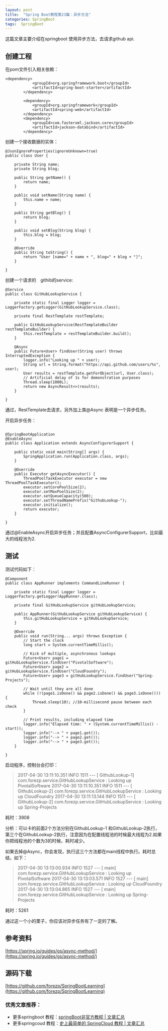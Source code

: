 ```yaml
---
layout: post
title:  "Spring Boot教程第23篇：异步方法"
categories: SpringBoot
tags:  SpringBoot
---
```




这篇文章主要介绍在springboot 使用异步方法，去请求github api.

<!--more-->


## 创建工程


在pom文件引入相关依赖：

```
<dependency>
			<groupId>org.springframework.boot</groupId>
			<artifactId>spring-boot-starter</artifactId>
		</dependency>

		<dependency>
			<groupId>org.springframework</groupId>
			<artifactId>spring-web</artifactId>
		</dependency>
		<dependency>
			<groupId>com.fasterxml.jackson.core</groupId>
			<artifactId>jackson-databind</artifactId>
		</dependency>

```


创建一个接收数据的实体：

```
@JsonIgnoreProperties(ignoreUnknown=true)
public class User {

    private String name;
    private String blog;

    public String getName() {
        return name;
    }

    public void setName(String name) {
        this.name = name;
    }

    public String getBlog() {
        return blog;
    }

    public void setBlog(String blog) {
        this.blog = blog;
    }

    @Override
    public String toString() {
        return "User [name=" + name + ", blog=" + blog + "]";
    }

}

```

创建一个请求的　githib的service:

```
@Service
public class GitHubLookupService {

    private static final Logger logger = LoggerFactory.getLogger(GitHubLookupService.class);

    private final RestTemplate restTemplate;

    public GitHubLookupService(RestTemplateBuilder restTemplateBuilder) {
        this.restTemplate = restTemplateBuilder.build();
    }

    @Async
    public Future<User> findUser(String user) throws InterruptedException {
        logger.info("Looking up " + user);
        String url = String.format("https://api.github.com/users/%s", user);
        User results = restTemplate.getForObject(url, User.class);
        // Artificial delay of 1s for demonstration purposes
        Thread.sleep(1000L);
        return new AsyncResult<>(results);
    }

}

```

通过，RestTemplate去请求，另外加上类@Async 表明是一个异步任务。

开启异步任务：

```

@SpringBootApplication
@EnableAsync
public class Application extends AsyncConfigurerSupport {

    public static void main(String[] args) {
        SpringApplication.run(Application.class, args);
    }

    @Override
    public Executor getAsyncExecutor() {
        ThreadPoolTaskExecutor executor = new ThreadPoolTaskExecutor();
        executor.setCorePoolSize(2);
        executor.setMaxPoolSize(2);
        executor.setQueueCapacity(500);
        executor.setThreadNamePrefix("GithubLookup-");
        executor.initialize();
        return executor;
    }

}

```


通过@EnableAsync开启异步任务；并且配置AsyncConfigurerSupport，比如最大的线程池为2.

## 测试

测试代码如下：

```
@Component
public class AppRunner implements CommandLineRunner {

    private static final Logger logger = LoggerFactory.getLogger(AppRunner.class);

    private final GitHubLookupService gitHubLookupService;

    public AppRunner(GitHubLookupService gitHubLookupService) {
        this.gitHubLookupService = gitHubLookupService;
    }

    @Override
    public void run(String... args) throws Exception {
        // Start the clock
        long start = System.currentTimeMillis();

        // Kick of multiple, asynchronous lookups
        Future<User> page1 = gitHubLookupService.findUser("PivotalSoftware");
        Future<User> page2 = gitHubLookupService.findUser("CloudFoundry");
        Future<User> page3 = gitHubLookupService.findUser("Spring-Projects");

        // Wait until they are all done
        while (!(page1.isDone() && page2.isDone() && page3.isDone())) {
            Thread.sleep(10); //10-millisecond pause between each check
        }

        // Print results, including elapsed time
        logger.info("Elapsed time: " + (System.currentTimeMillis() - start));
        logger.info("--> " + page1.get());
        logger.info("--> " + page2.get());
        logger.info("--> " + page3.get());
    }

}

```

启动程序，控制台会打印：

> 2017-04-30 13:11:10.351  INFO 1511 --- [ GithubLookup-1] com.forezp.service.GitHubLookupService   : Looking up PivotalSoftware
2017-04-30 13:11:10.351  INFO 1511 --- [ GithubLookup-2] com.forezp.service.GitHubLookupService   : Looking up CloudFoundry
2017-04-30 13:11:13.144  INFO 1511 --- [ GithubLookup-2] com.forezp.service.GitHubLookupService   : Looking up Spring-Projects

耗时：3908

分析：可以卡的前面2个方法分别在GithubLookup-1 和GithubLookup-2执行，第三个在GithubLookup-2执行，注意因为在配置线程池的时候最大线程为2.如果你把线程池的个数为3的时候，耗时减少。


如果去掉@Async，你会发现，执行这三个方法都在main线程中执行。耗时总结，如下：

>2017-04-30 13:13:00.934  INFO 1527 --- [           main] com.forezp.service.GitHubLookupService   : Looking up PivotalSoftware
2017-04-30 13:13:03.571  INFO 1527 --- [           main] com.forezp.service.GitHubLookupService   : Looking up CloudFoundry
2017-04-30 13:13:04.865  INFO 1527 --- [           main] com.forezp.service.GitHubLookupService   : Looking up Spring-Projects


耗时：5261

通过这一个小的栗子，你应该对异步任务有了一定的了解。

## 参考资料

[https://spring.io/guides/gs/async-method/](https://spring.io/guides/gs/async-method/)

## 源码下载
[https://github.com/forezp/SpringBootLearning](https://github.com/forezp/SpringBootLearning)

### 优秀文章推荐：

* 更多springboot 教程：[springBoot非官方教程 | 文章汇总](http://blog.csdn.net/forezp/article/details/70341818)
* 更多springcoud 教程：[史上最简单的 SpringCloud 教程 |  文章汇总](http://blog.csdn.net/forezp/article/details/70148833)
